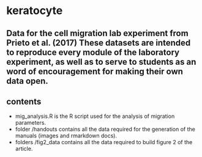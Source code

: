 # keratocyte
Data for the cell migration lab experiment from Prieto et al. (2017)
These datasets are intended to reproduce every module of the laboratory experiment, as well as to serve to students as an word of encouragement for making their own data open.
---
## contents
* mig_analysis.R is the R script used for the analysis of migration parameters.
* folder /handouts contains all the data required for the generation of the manuals (images and rmarkdown docs).
* folders /fig2_data contains all the data required to build figure 2 of the article.

